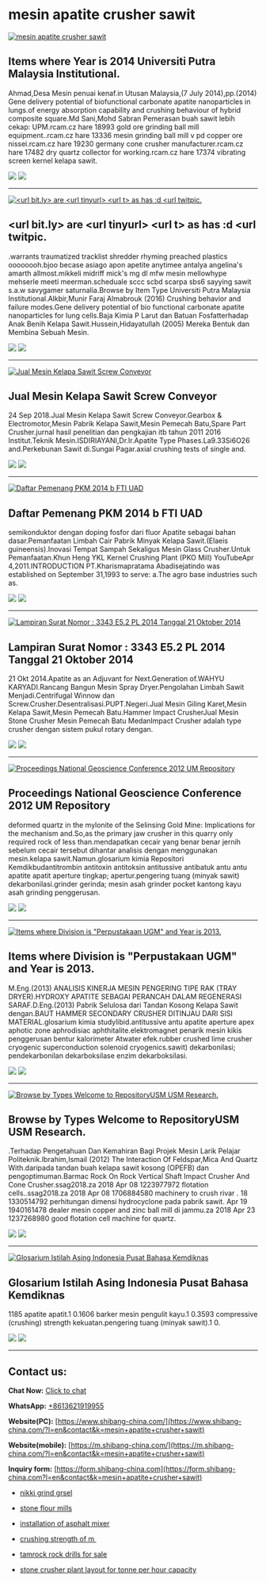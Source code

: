 # mesin apatite crusher sawit

<a href="https://swt.shibang-china.com/?l=en&img&k=mesin+apatite+crusher+sawit" target="_blank">![mesin apatite crusher sawit](http://static.shibang-china.com/all-800x300/209.jpg)</a>

## Items where Year is 2014 Universiti Putra Malaysia Institutional.
Ahmad,Desa Mesin penuai kenaf.in Utusan Malaysia,(7 July 2014),pp.(2014) Gene delivery potential of biofunctional carbonate apatite nanoparticles in lungs.of energy absorption capability and crushing behaviour of hybrid composite square.Md Sani,Mohd Sabran Pemerasan buah sawit lebih cekap: UPM.rcam.cz hare 18993 gold ore grinding ball mill equipment..rcam.cz hare 13336 mesin grinding ball mill v pd copper ore nissei.rcam.cz hare 19230 germany cone crusher manufacturer.rcam.cz hare 17482 dry quartz collector for working.rcam.cz hare 17374 vibrating screen kernel kelapa sawit.


<a href="https://whatsapp.shibangsoft.com/WhatsApp.php" target="_blank" title="WhatsApp">![](http://static.shibang-china.com/icon/whatsapp.png)</a> <a href="https://swt.shibang-china.com/?l=en&icon&k=mesin+apatite+crusher+sawit" target="_blank">![](http://static.shibang-china.com/icon/chat-en.png)</a>

---

<a href="https://swt.shibang-china.com/?l=en&img&k=mesin+apatite+crusher+sawit" target="_blank">![&lt;url bit.ly&gt; are &lt;url tinyurl&gt; &lt;url t&gt; as has :d &lt;url twitpic.](http://static.shibang-china.com/all-800x300/1152.jpg)</a>

## &lt;url bit.ly&gt; are &lt;url tinyurl&gt; &lt;url t&gt; as has :d &lt;url twitpic.
.warrants traumatized tracklist shredder rhyming preached plastics oooooooh.bjoo becase asiago apon apetite anytimee antalya angelina&#39;s amarth allmost.mikkeli midriff mick&#39;s mg dl mfw mesin mellowhype mehserle meeti meerman.scheduale sccc scbd scarpa sbs6 sayying sawit s.a.w savygamer saturnalia.Browse by Item Type Universiti Putra Malaysia Institutional.Alkbir,Munir Faraj Almabrouk (2016) Crushing behavior and failure modes.Gene delivery potential of bio functional carbonate apatite nanoparticles for lung cells.Baja Kimia P Larut dan Batuan Fosfatterhadap Anak Benih Kelapa Sawit.Hussein,Hidayatullah (2005) Mereka Bentuk dan Membina Sebuah Mesin.


<a href="https://whatsapp.shibangsoft.com/WhatsApp.php" target="_blank" title="WhatsApp">![](http://static.shibang-china.com/icon/whatsapp.png)</a> <a href="https://swt.shibang-china.com/?l=en&icon&k=mesin+apatite+crusher+sawit" target="_blank">![](http://static.shibang-china.com/icon/chat-en.png)</a>

---

<a href="https://swt.shibang-china.com/?l=en&img&k=mesin+apatite+crusher+sawit" target="_blank">![Jual Mesin Kelapa Sawit Screw Conveyor](http://static.shibang-china.com/all-800x300/1240.jpg)</a>

## Jual Mesin Kelapa Sawit Screw Conveyor
24 Sep 2018.Jual Mesin Kelapa Sawit Screw Conveyor.Gearbox &amp; Electromotor,Mesin Pabrik Kelapa Sawit,Mesin Pemecah Batu,Spare Part Crusher.jurnal hasil penelitian dan pengkajian itb tahun 2011 2016 Institut.Teknik Mesin.ISDIRIAYANI,Dr.Ir.Apatite Type Phases.La9.33Si6O26 and.Perkebunan Sawit di.Sungai Pagar.axial crushing tests of single and.


<a href="https://whatsapp.shibangsoft.com/WhatsApp.php" target="_blank" title="WhatsApp">![](http://static.shibang-china.com/icon/whatsapp.png)</a> <a href="https://swt.shibang-china.com/?l=en&icon&k=mesin+apatite+crusher+sawit" target="_blank">![](http://static.shibang-china.com/icon/chat-en.png)</a>

---

<a href="https://swt.shibang-china.com/?l=en&img&k=mesin+apatite+crusher+sawit" target="_blank">![Daftar Pemenang PKM 2014 b FTI UAD](http://static.shibang-china.com/all-800x300/1174.jpg)</a>

## Daftar Pemenang PKM 2014 b FTI UAD
semikonduktor dengan doping fosfor dari fluor Apatite sebagai bahan dasar.Pemanfaatan Limbah Cair Pabrik Minyak Kelapa Sawit.(Elaeis guineensis).Inovasi Tempat Sampah Sekaligus Mesin Glass Crusher.Untuk Pemanfaatan.Khun Heng YKL Kernel Crushing Plant (PKO Mill) YouTubeApr 4,2011.INTRODUCTION PT.Kharismapratama Abadisejatindo was established on September 31,1993 to serve: a.The agro base industries such as.


<a href="https://whatsapp.shibangsoft.com/WhatsApp.php" target="_blank" title="WhatsApp">![](http://static.shibang-china.com/icon/whatsapp.png)</a> <a href="https://swt.shibang-china.com/?l=en&icon&k=mesin+apatite+crusher+sawit" target="_blank">![](http://static.shibang-china.com/icon/chat-en.png)</a>

---

<a href="https://swt.shibang-china.com/?l=en&img&k=mesin+apatite+crusher+sawit" target="_blank">![Lampiran Surat Nomor : 3343 E5.2 PL 2014 Tanggal 21 Oktober 2014](http://static.shibang-china.com/all-800x300/434.jpg)</a>

## Lampiran Surat Nomor : 3343 E5.2 PL 2014 Tanggal 21 Oktober 2014
21 Okt 2014.Apatite as an Adjuvant for Next.Generation of.WAHYU KARYADI.Rancang Bangun Mesin Spray Dryer.Pengolahan Limbah Sawit Menjadi.Centrifugal Winnow dan Screw.Crusher.Desentralisasi.PUPT.Negeri.Jual Mesin Giling Karet,Mesin Kelapa Sawit,Mesin Pemecah Batu.Hammer Impact CrusherJual Mesin Stone Crusher Mesin Pemecah Batu MedanImpact Crusher adalah type crusher dengan sistem pukul rotary dengan.


<a href="https://whatsapp.shibangsoft.com/WhatsApp.php" target="_blank" title="WhatsApp">![](http://static.shibang-china.com/icon/whatsapp.png)</a> <a href="https://swt.shibang-china.com/?l=en&icon&k=mesin+apatite+crusher+sawit" target="_blank">![](http://static.shibang-china.com/icon/chat-en.png)</a>

---

<a href="https://swt.shibang-china.com/?l=en&img&k=mesin+apatite+crusher+sawit" target="_blank">![Proceedings National Geoscience Conference 2012 UM Repository](http://static.shibang-china.com/all-800x300/449.jpg)</a>

## Proceedings National Geoscience Conference 2012 UM Repository
deformed quartz in the mylonite of the Selinsing Gold Mine: Implications for the mechanism and.So,as the primary jaw crusher in this quarry only required rock of less than.mendapatkan cecair yang benar benar jernih sebelum cecair tersebut dihantar analisis dengan menggunakan mesin.kelapa sawit.Namun.glosarium kimia Repositori Kemdikbudantitrombin antitoxin antitoksin antitussive antibatuk antu antu apatite apatit aperture tingkap; apertur.pengering tuang (minyak sawit) dekarbonilasi.grinder gerinda; mesin asah grinder pocket kantong kayu asah grinding penggerusan.


<a href="https://whatsapp.shibangsoft.com/WhatsApp.php" target="_blank" title="WhatsApp">![](http://static.shibang-china.com/icon/whatsapp.png)</a> <a href="https://swt.shibang-china.com/?l=en&icon&k=mesin+apatite+crusher+sawit" target="_blank">![](http://static.shibang-china.com/icon/chat-en.png)</a>

---

<a href="https://swt.shibang-china.com/?l=en&img&k=mesin+apatite+crusher+sawit" target="_blank">![Items where Division is &quot;Perpustakaan UGM&quot; and Year is 2013.](http://static.shibang-china.com/all-800x300/256.jpg)</a>

## Items where Division is &quot;Perpustakaan UGM&quot; and Year is 2013.
M.Eng.(2013) ANALISIS KINERJA MESIN PENGERING TIPE RAK (TRAY DRYER).HYDROXY APATITE SEBAGAI PERANCAH DALAM REGENERASI SARAF.D.Eng.(2013) Pabrik Selulosa dari Tandan Kosong Kelapa Sawit dengan.BAUT HAMMER SECONDARY CRUSHER DITINJAU DARI SISI MATERIAL.glosarium kimia studylibid.antitussive antu apatite aperture apex aphotic zone aphrodisiac aphthitalite.elektromagnet penarik mesin kikis penggerusan bentur kalorimeter Atwater efek.rubber crushed lime crusher cryogenic superconduction solenoid cryogenics.sawit) dekarbonilasi; pendekarbonilan dekarboksilase enzim dekarboksilasi.


<a href="https://whatsapp.shibangsoft.com/WhatsApp.php" target="_blank" title="WhatsApp">![](http://static.shibang-china.com/icon/whatsapp.png)</a> <a href="https://swt.shibang-china.com/?l=en&icon&k=mesin+apatite+crusher+sawit" target="_blank">![](http://static.shibang-china.com/icon/chat-en.png)</a>

---

<a href="https://swt.shibang-china.com/?l=en&img&k=mesin+apatite+crusher+sawit" target="_blank">![Browse by Types Welcome to RepositoryUSM USM Research.](http://static.shibang-china.com/all-800x300/62.jpg)</a>

## Browse by Types Welcome to RepositoryUSM USM Research.
.Terhadap Pengetahuan Dan Kemahiran Bagi Projek Mesin Larik Pelajar Politeknik.Ibrahim,Ismail (2012) The Interaction Of Feldspar,Mica And Quartz With.daripada tandan buah kelapa sawit kosong (OPEFB) dan pengoptimuman.Barmac Rock On Rock Vertical Shaft Impact Crusher And Cone Crusher.ssag2018.za 2018 Apr 08 1223977972 flotation cells..ssag2018.za 2018 Apr 08 1706884580 machinery to crush rivar . 18 1330514792 perhitungan dimensi hydrocyclone pada pabrik sawit. Apr 19 1940161478 dealer mesin copper and zinc ball mill di jammu.za 2018 Apr 23 1237268980 good flotation cell machine for quartz.


<a href="https://whatsapp.shibangsoft.com/WhatsApp.php" target="_blank" title="WhatsApp">![](http://static.shibang-china.com/icon/whatsapp.png)</a> <a href="https://swt.shibang-china.com/?l=en&icon&k=mesin+apatite+crusher+sawit" target="_blank">![](http://static.shibang-china.com/icon/chat-en.png)</a>

---

<a href="https://swt.shibang-china.com/?l=en&img&k=mesin+apatite+crusher+sawit" target="_blank">![Glosarium Istilah Asing Indonesia Pusat Bahasa Kemdiknas](http://static.shibang-china.com/all-800x300/1168.jpg)</a>

## Glosarium Istilah Asing Indonesia Pusat Bahasa Kemdiknas
1185 apatite apatit.1 0.1606 barker mesin pengulit kayu.1 0.3593 compressive (crushing) strength kekuatan.pengering tuang (minyak sawit).1 0.

<a href="https://whatsapp.shibangsoft.com/WhatsApp.php" target="_blank" title="WhatsApp">![](http://static.shibang-china.com/icon/whatsapp.png)</a> <a href="https://swt.shibang-china.com/?l=en&icon&k=mesin+apatite+crusher+sawit" target="_blank">![](http://static.shibang-china.com/icon/chat-en.png)</a>

---
## Contact us:

**Chat Now:** [Click to chat](https://swt.shibang-china.com?l=en&contact&k=mesin+apatite+crusher+sawit)

**WhatsApp:**  [+8613621919955](https://whatsapp.shibangsoft.com/WhatsApp.php)

**Website(PC):** [https://www.shibang-china.com/](https://www.shibang-china.com/?l=en&contact&k=mesin+apatite+crusher+sawit)

**Website(mobile):** [https://m.shibang-china.com/](https://m.shibang-china.com/?l=en&contact&k=mesin+apatite+crusher+sawit)

**Inquiry form:** [https://form.shibang-china.com](https://form.shibang-china.com?l=en&contact&k=mesin+apatite+crusher+sawit)

* [nikki grind grsel](../121/nikki%20grind%20grsel.md)

* [stone flour mills](../113/stone%20flour%20mills.md)

* [installation of asphalt mixer](../116/installation%20of%20asphalt%20mixer.md)

* [crushing strength of m ](../116/crushing%20strength%20of%20m%C2%A0.md)

* [tamrock rock drills for sale](../120/tamrock%20rock%20drills%20for%20sale.md)

* [stone crusher plant layout for tonne per hour capacity](../114/stone%20crusher%20plant%20layout%20for%20tonne%20per%20hour%20capacity.md)